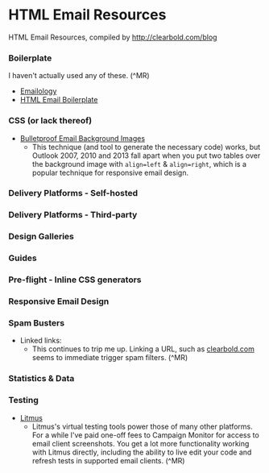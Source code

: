 HTML Email Resources
====================

HTML Email Resources, compiled by http://clearbold.com/blog


### Boilerplate

I haven't actually used any of these. (^MR)

* [Emailology](http://www.emailology.org/#1)
* [HTML Email Boilerplate](http://htmlemailboilerplate.com/)


### CSS (or lack thereof)

* [Bulletproof Email Background Images](http://emailbg.net/)
	* This technique (and tool to generate the necessary code) works, but Outlook 2007, 2010 and 2013 fall apart when you put two tables over the background image with `align=left` & `align=right`, which is a popular technique for responsive email design.

### Delivery Platforms - Self-hosted

### Delivery Platforms - Third-party

### Design Galleries

### Guides

### Pre-flight - Inline CSS generators
  
### Responsive Email Design

### Spam Busters

* Linked links:
	* This continues to trip me up. Linking a URL, such as [clearbold.com](clearbold.com) seems to immediate trigger spam filters. (^MR)

### Statistics & Data

### Testing

* [Litmus](https://litmus.com/)
	* Litmus's virtual testing tools power those of many other platforms. For a while I've paid one-off fees to Campaign Monitor for access to email client screenshots. You get a lot more functionality working with Litmus directly, including the ability to live edit your code and refresh tests in supported email clients. (^MR)
